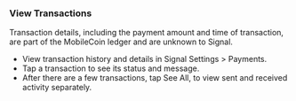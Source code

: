 
### View Transactions

Transaction details, including the payment amount and time of transaction, are part of the MobileCoin ledger and are unknown to Signal.
-   View transaction history and details in Signal Settings > Payments.
-   Tap a transaction to see its status and message. 
-   After there are a few transactions, tap See All, to view sent and received activity separately.

